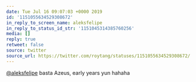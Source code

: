 ```yaml
---
date: Tue Jul 16 09:07:03 +0000 2019
id: '1151055634529308672'
in_reply_to_screen_name: aleksfelipe
in_reply_to_status_id_str: '1151045314385760256'
media: []
reply: true
retweet: false
source: twitter
source_url: https://twitter.com/roytang/statuses/1151055634529308672/
---
```


[@aleksfelipe](https://twitter.com/aleksfelipe/) basta Azeus, early years yun hahaha